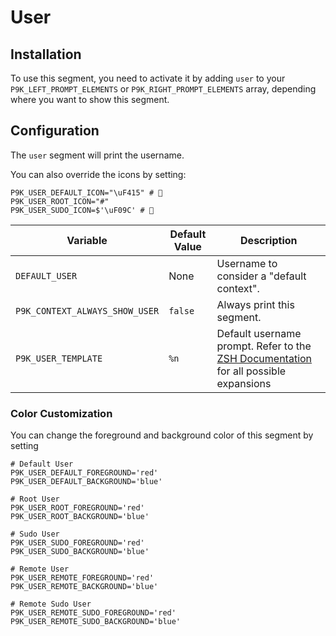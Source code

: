 # User

## Installation

To use this segment, you need to activate it by adding `user` to your
`P9K_LEFT_PROMPT_ELEMENTS` or `P9K_RIGHT_PROMPT_ELEMENTS` array, depending
where you want to show this segment.

## Configuration

The `user` segment will print the username.

You can also override the icons by setting:

```
P9K_USER_DEFAULT_ICON="\uF415" # 
P9K_USER_ROOT_ICON="#"
P9K_USER_SUDO_ICON=$'\uF09C' # 
```

| Variable | Default Value | Description |
|----------|---------------|-------------|
|`DEFAULT_USER`|None|Username to consider a "default context".|
|`P9K_CONTEXT_ALWAYS_SHOW_USER`|`false`|Always print this segment.|
|`P9K_USER_TEMPLATE`|`%n`|Default username prompt. Refer to the [ZSH Documentation](http://zsh.sourceforge.net/Doc/Release/Prompt-Expansion.html) for all possible expansions|

### Color Customization

You can change the foreground and background color of this segment by setting
```
# Default User
P9K_USER_DEFAULT_FOREGROUND='red'
P9K_USER_DEFAULT_BACKGROUND='blue'

# Root User
P9K_USER_ROOT_FOREGROUND='red'
P9K_USER_ROOT_BACKGROUND='blue'

# Sudo User
P9K_USER_SUDO_FOREGROUND='red'
P9K_USER_SUDO_BACKGROUND='blue'

# Remote User
P9K_USER_REMOTE_FOREGROUND='red'
P9K_USER_REMOTE_BACKGROUND='blue'

# Remote Sudo User
P9K_USER_REMOTE_SUDO_FOREGROUND='red'
P9K_USER_REMOTE_SUDO_BACKGROUND='blue'
```